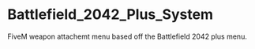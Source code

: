 # Battlefield_2042_Plus_System
FiveM weapon attachemt menu based off the Battlefield 2042 plus menu. 
